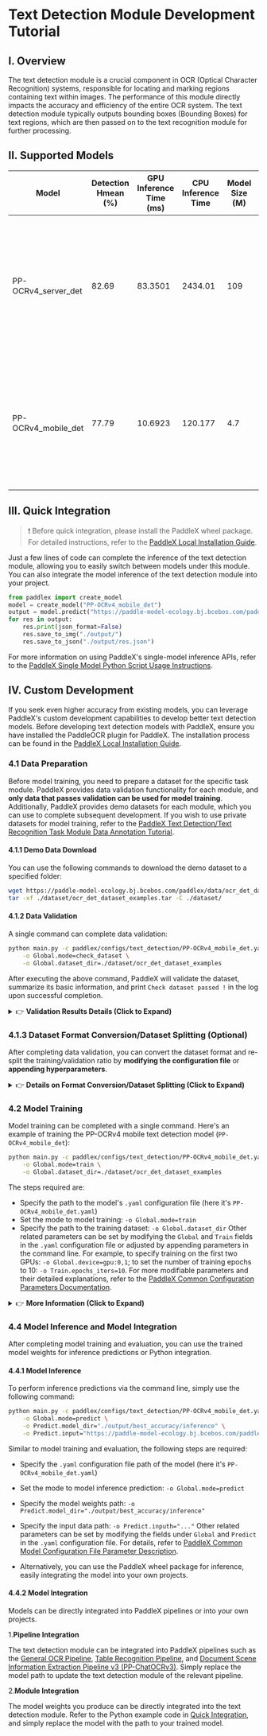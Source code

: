 # Text Detection Module Development Tutorial

## I. Overview
The text detection module is a crucial component in OCR (Optical Character Recognition) systems, responsible for locating and marking regions containing text within images. The performance of this module directly impacts the accuracy and efficiency of the entire OCR system. The text detection module typically outputs bounding boxes (Bounding Boxes) for text regions, which are then passed on to the text recognition module for further processing.

## II. Supported Models
| Model | Detection Hmean (%) | GPU Inference Time (ms) | CPU Inference Time | Model Size (M) | Description |
|-|-|-|-|-|-|
| PP-OCRv4_server_det | 82.69 | 83.3501 | 2434.01 | 109 | The server-side text detection model of PP-OCRv4, featuring higher accuracy and suitable for deployment on high-performance servers |
| PP-OCRv4_mobile_det | 77.79 | 10.6923 | 120.177 | 4.7 | The mobile text detection model of PP-OCRv4, optimized for efficiency and suitable for deployment on edge devices |

## III. Quick Integration
> ❗ Before quick integration, please install the PaddleX wheel package. For detailed instructions, refer to the [PaddleX Local Installation Guide](../../../installation/installation_en.md).

Just a few lines of code can complete the inference of the text detection module, allowing you to easily switch between models under this module. You can also integrate the model inference of the text detection module into your project.

```python
from paddlex import create_model
model = create_model("PP-OCRv4_mobile_det")
output = model.predict("https://paddle-model-ecology.bj.bcebos.com/paddlex/imgs/demo_image/general_ocr_001.png", batch_size=1)
for res in output:
    res.print(json_format=False)
    res.save_to_img("./output/")
    res.save_to_json("./output/res.json")
```
For more information on using PaddleX's single-model inference APIs, refer to the [PaddleX Single Model Python Script Usage Instructions](../../../module_usage/instructions/model_python_API_en.md).

## IV. Custom Development
If you seek even higher accuracy from existing models, you can leverage PaddleX's custom development capabilities to develop better text detection models. Before developing text detection models with PaddleX, ensure you have installed the PaddleOCR plugin for PaddleX. The installation process can be found in the [PaddleX Local Installation Guide](../../../installation/installation_en.md).

### 4.1 Data Preparation
Before model training, you need to prepare a dataset for the specific task module. PaddleX provides data validation functionality for each module, and **only data that passes validation can be used for model training**.
Additionally, PaddleX provides demo datasets for each module, which you can use to complete subsequent development. If you wish to use private datasets for model training, refer to the [PaddleX Text Detection/Text Recognition Task Module Data Annotation Tutorial](../../../data_annotations/ocr_modules/text_detection_recognition_en.md).

#### 4.1.1 Demo Data Download

You can use the following commands to download the demo dataset to a specified folder:

```bash
wget https://paddle-model-ecology.bj.bcebos.com/paddlex/data/ocr_det_dataset_examples.tar -P ./dataset
tar -xf ./dataset/ocr_det_dataset_examples.tar -C ./dataset/
```

#### 4.1.2 Data Validation

A single command can complete data validation:

```bash
python main.py -c paddlex/configs/text_detection/PP-OCRv4_mobile_det.yaml \
    -o Global.mode=check_dataset \
    -o Global.dataset_dir=./dataset/ocr_det_dataset_examples
```
After executing the above command, PaddleX will validate the dataset, summarize its basic information, and print `Check dataset passed !` in the log upon successful completion. 

<details>
<summary>👉 <b>Validation Results Details (Click to Expand)</b></summary>

The validation results file is saved in `./output/check_dataset_result.json`, and related outputs are saved in the current directory's `./output/check_dataset` directory, including visualized sample images and sample distribution histograms.

</details>

### 4.1.3 Dataset Format Conversion/Dataset Splitting (Optional)

After completing data validation, you can convert the dataset format and re-split the training/validation ratio by **modifying the configuration file** or **appending hyperparameters**.

<details>
  <summary>👉 <b>Details on Format Conversion/Dataset Splitting (Click to Expand)</b></summary>

**(1) Dataset Format Conversion**

Text detection does not support data format conversion.

**(2) Dataset Splitting**

The parameters for dataset splitting can be set by modifying the `CheckDataset` section in the configuration file. Below are some example explanations for the parameters in the configuration file:

* `CheckDataset`:
  * `split`:
    * `enable`: Whether to re-split the dataset. Set to `True` to enable dataset splitting, default is `False`;
    * `train_percent`: If re-splitting the dataset, set the percentage of the training set. The type is any integer between 0-100, and the sum with `val_percent` must be 100;

For example, if you want to re-split the dataset with a 90% training set and a 10% validation set, modify the configuration file as follows:

```bash
......
CheckDataset:
  ......
  split:
    enable: True
    train_percent: 90
    val_percent: 10
  ......
```
Then execute the command:

```bash
python main.py -c paddlex/configs/text_detection/PP-OCRv4_mobile_det.yaml \
    -o Global.mode=check_dataset \
    -o Global.dataset_dir=./dataset/ocr_det_dataset_examples
```
After dataset splitting, the original annotation files will be renamed to `xxx.bak` in the original path.

The above parameters can also be set by appending command-line arguments:

```bash
python main.py -c paddlex/configs/text_detection/PP-OCRv4_mobile_det.yaml  \
    -o Global.mode=check_dataset \
    -o Global.dataset_dir=./dataset/ocr_det_dataset_examples \
    -o CheckDataset.split.enable=True \
    -o CheckDataset.split.train_percent=90 \
    -o CheckDataset.split.val_percent=10
```
</details>

### 4.2 Model Training
Model training can be completed with a single command. Here's an example of training the PP-OCRv4 mobile text detection model (`PP-OCRv4_mobile_det`):

```bash
python main.py -c paddlex/configs/text_detection/PP-OCRv4_mobile_det.yaml \
    -o Global.mode=train \
    -o Global.dataset_dir=./dataset/ocr_det_dataset_examples
```
The steps required are:

* Specify the path to the model's `.yaml` configuration file (here it's `PP-OCRv4_mobile_det.yaml`)
* Set the mode to model training: `-o Global.mode=train`
* Specify the path to the training dataset: `-o Global.dataset_dir`
Other related parameters can be set by modifying the `Global` and `Train` fields in the `.yaml` configuration file or adjusted by appending parameters in the command line. For example, to specify training on the first two GPUs: `-o Global.device=gpu:0,1`; to set the number of training epochs to 10: `-o Train.epochs_iters=10`. For more modifiable parameters and their detailed explanations, refer to the [PaddleX Common Configuration Parameters Documentation](../../../module_usage/instructions/config_parameters_common_en.md).

<details>
  <summary>👉 <b>More Information (Click to Expand)</b></summary>

* During model training, PaddleX automatically saves model weight files, with the default path being `output`. To specify a different save path, use the `-o Global.output` field in the configuration file.
* PaddleX abstracts away the concepts of dynamic graph weights and static graph weights from you. During model training, both dynamic and static graph weights are produced, and static graph weights are used by default for model inference.
* When training other models, specify the corresponding configuration file. The correspondence between models and configuration files can be found in the [PaddleX Model List (CPU/GPU)](../../../support_list/models_list_en.md)
</details>

### **4.4 Model Inference and Model Integration**
After completing model training and evaluation, you can use the trained model weights for inference predictions or Python integration.

#### 4.4.1 Model Inference
To perform inference predictions via the command line, simply use the following command:

```bash
python main.py -c paddlex/configs/text_detection/PP-OCRv4_mobile_det.yaml \
    -o Global.mode=predict \
    -o Predict.model_dir="./output/best_accuracy/inference" \
    -o Predict.input="https://paddle-model-ecology.bj.bcebos.com/paddlex/imgs/demo_image/general_ocr_001.png"
```
Similar to model training and evaluation, the following steps are required:

* Specify the `.yaml` configuration file path of the model (here it's `PP-OCRv4_mobile_det.yaml`)
* Set the mode to model inference prediction: `-o Global.mode=predict`
* Specify the model weights path: `-o Predict.model_dir="./output/best_accuracy/inference"`
* Specify the input data path: `-o Predict.inputh="..."`
Other related parameters can be set by modifying the fields under `Global` and `Predict` in the `.yaml` configuration file. For details, refer to [PaddleX Common Model Configuration File Parameter Description](../../../module_usage/instructions/config_parameters_common_en.md).

* Alternatively, you can use the PaddleX wheel package for inference, easily integrating the model into your own projects.

#### 4.4.2 Model Integration
Models can be directly integrated into PaddleX pipelines or into your own projects.

1.**Pipeline Integration**

The text detection module can be integrated into PaddleX pipelines such as the [General OCR Pipeline](../../../pipeline_usage/tutorials/ocr_pipelines/OCR_en.md), [Table Recognition Pipeline](../../../pipeline_usage/tutorials/ocr_pipelines/table_recognition_en.md), and [Document Scene Information Extraction Pipeline v3 (PP-ChatOCRv3)](../../../pipeline_usage/tutorials/information_extration_pipelines/document_scene_information_extraction_en.md). Simply replace the model path to update the text detection module of the relevant pipeline.

2.**Module Integration**

The model weights you produce can be directly integrated into the text detection module. Refer to the Python example code in [Quick Integration](#iii-quick-integration), and simply replace the model with the path to your trained model.